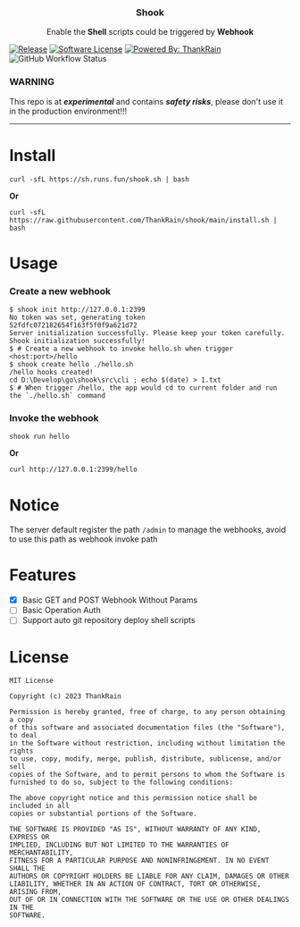 <p align="center">
  <h3 align="center">Shook</h3>
<p align="center">Enable the <strong>Shell</strong> scripts could be triggered by <strong>Webhook</strong></p>
</p>

[![Release](https://img.shields.io/github/release/thankrain/shook.svg?style=for-the-badge)](https://github.com/thankrain/shook/releases/latest)
[![Software License](https://img.shields.io/badge/license-MIT-brightgreen.svg?style=for-the-badge)](/LICENSE)
[![Powered By: ThankRain](https://img.shields.io/badge/powered%20by-thankrain-red.svg?style=for-the-badge)](https://github.com/thankrain)
![GitHub Workflow Status](https://img.shields.io/github/actions/workflow/status/thankrain/shook/release.yml?style=for-the-badge)

### WARNING

This repo is at ***experimental*** and contains ***safety risks***, please don't use it in the production environment!!!

---

# Install

```shell
curl -sfL https://sh.runs.fun/shook.sh | bash
```

**Or**

```shell
curl -sfL https://raw.githubusercontent.com/ThankRain/shook/main/install.sh | bash
```

# Usage

### Create a new webhook

```shell
$ shook init http://127.0.0.1:2399
No token was set, generating token
52fdfc072182654f163f5f0f9a621d72
Server initialization successfully. Please keep your token carefully.
Shook initialization successfully!
$ # Create a new webhook to invoke hello.sh when trigger <host:port>/hello
$ shook create hello ./hello.sh
/hello hooks created!
cd D:\Develop\go\shook\src\cli ; echo $(date) > 1.txt
$ # When trigger /hello, the app would cd to current folder and run the `./hello.sh` command 
```

### Invoke the webhook

```shell
shook run hello
```

**Or**

```shell
curl http://127.0.0.1:2399/hello
```

# Notice

The server default register the path `/admin` to manage the webhooks, avoid to use this path as webhook invoke path

# Features

- [x] Basic GET and POST Webhook Without Params
- [ ] Basic Operation Auth
- [ ] Support auto git repository deploy shell scripts

# License

```text
MIT License

Copyright (c) 2023 ThankRain

Permission is hereby granted, free of charge, to any person obtaining a copy
of this software and associated documentation files (the "Software"), to deal
in the Software without restriction, including without limitation the rights
to use, copy, modify, merge, publish, distribute, sublicense, and/or sell
copies of the Software, and to permit persons to whom the Software is
furnished to do so, subject to the following conditions:

The above copyright notice and this permission notice shall be included in all
copies or substantial portions of the Software.

THE SOFTWARE IS PROVIDED "AS IS", WITHOUT WARRANTY OF ANY KIND, EXPRESS OR
IMPLIED, INCLUDING BUT NOT LIMITED TO THE WARRANTIES OF MERCHANTABILITY,
FITNESS FOR A PARTICULAR PURPOSE AND NONINFRINGEMENT. IN NO EVENT SHALL THE
AUTHORS OR COPYRIGHT HOLDERS BE LIABLE FOR ANY CLAIM, DAMAGES OR OTHER
LIABILITY, WHETHER IN AN ACTION OF CONTRACT, TORT OR OTHERWISE, ARISING FROM,
OUT OF OR IN CONNECTION WITH THE SOFTWARE OR THE USE OR OTHER DEALINGS IN THE
SOFTWARE.
```